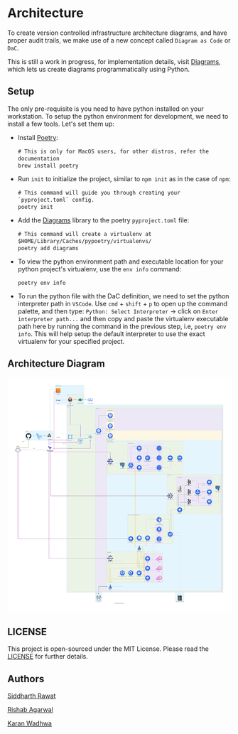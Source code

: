 # Architecture

To create version controlled infrastructure architecture diagrams, and have proper audit trails, we make use of a new concept called `Diagram as Code` or `DaC`.

This is still a work in progress, for implementation details, visit [Diagrams](https://diagrams.mingrammer.com/), which lets us create diagrams programmatically using Python.

## Setup

The only pre-requisite is you need to have python installed on your workstation.
To setup the python environment for development, we need to install a few tools. Let's set them up:

- Install [Poetry](https://python-poetry.org/):

  ```shell
  # This is only for MacOS users, for other distros, refer the documentation
  brew install poetry
  ```

- Run `init` to initialize the project, similar to `npm init` as in the case of `npm`:

  ```shell
  # This command will guide you through creating your `pyproject.toml` config.
  poetry init
  ```

- Add the [Diagrams](https://diagrams.mingrammer.com/docs/getting-started/installation) library to the poetry `pyproject.toml` file:

  ```shell
  # This command will create a virtualenv at $HOME/Library/Caches/pypoetry/virtualenvs/
  poetry add diagrams
  ```

- To view the python environment path and executable location for your python project's virtualenv, use the `env info` command:

  ```shell
  poetry env info
  ```

- To run the python file with the DaC definition, we need to set the python interpreter path in `VSCode`. Use `cmd` + `shift` + `p` to open up the command palette, and then type: `Python: Select Interpreter` -> click on `Enter interpreter path...` and then copy and paste the virtualenv executable path here by running the command in the previous step, i.e, `poetry env info`. This will help setup the default interpreter to use the exact virtualenv for your specified project.

## Architecture Diagram

![K8S](./kubernetes_architecture_out.svg)

## LICENSE

This project is open-sourced under the MIT License. Please read the [LICENSE](./LICENSE) for further details.

## Authors

[Siddharth Rawat](httos://github.com/sydrawat01)

[Rishab Agarwal](https://github.com/rishabNeu)

[Karan Wadhwa](https://github.com/karanwadhwa)
